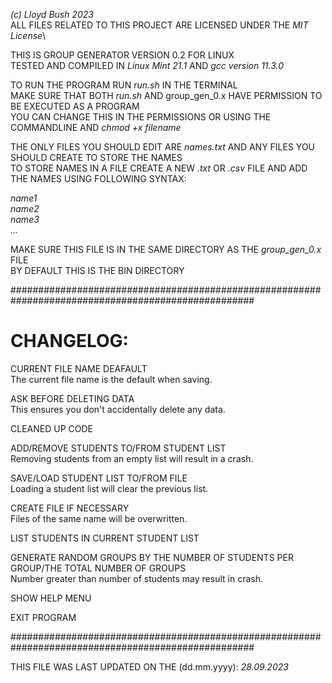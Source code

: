 _(c) Lloyd Bush 2023_\
ALL FILES RELATED TO THIS PROJECT ARE LICENSED UNDER THE _MIT License_\

THIS IS GROUP GENERATOR VERSION 0.2 FOR LINUX\
TESTED AND COMPILED IN _Linux Mint 21.1_ AND _gcc version 11.3.0_

TO RUN THE PROGRAM RUN _run.sh_ IN THE TERMINAL\
MAKE SURE THAT BOTH _run.sh_ AND group_gen_0.x HAVE PERMISSION TO BE EXECUTED AS A PROGRAM\
YOU CAN CHANGE THIS IN THE PERMISSIONS OR USING THE COMMANDLINE AND _chmod +x filename_

THE ONLY FILES YOU SHOULD EDIT ARE _names.txt_ AND ANY FILES YOU SHOULD CREATE TO STORE THE NAMES\
TO STORE NAMES IN A FILE CREATE A NEW _.txt_ OR _.csv_ FILE AND ADD THE NAMES USING FOLLOWING SYNTAX:

_name1_\
_name2_\
_name3_\
_..._

MAKE SURE THIS FILE IS IN THE SAME DIRECTORY AS THE _group_gen_0.x_ FILE\
BY DEFAULT THIS IS THE BIN DIRECTORY

####################################################################################################

CHANGELOG:
==========

CURRENT FILE NAME DEAFAULT\
    The current file name is the default when saving.

ASK BEFORE DELETING DATA\
    This ensures you don't accidentally delete any data.

CLEANED UP CODE

ADD/REMOVE STUDENTS TO/FROM STUDENT LIST\
    Removing students from an empty list will result in a crash.

SAVE/LOAD STUDENT LIST TO/FROM FILE\
    Loading a student list will clear the previous list.

CREATE FILE IF NECESSARY\
    Files of the same name will be overwritten.

LIST STUDENTS IN CURRENT STUDENT LIST

GENERATE RANDOM GROUPS BY THE NUMBER OF STUDENTS PER GROUP/THE TOTAL NUMBER OF GROUPS\
    Number greater than number of students may result in crash.

SHOW HELP MENU

EXIT PROGRAM

####################################################################################################

THIS FILE WAS LAST UPDATED ON THE (dd.mm.yyyy): _28.09.2023_
